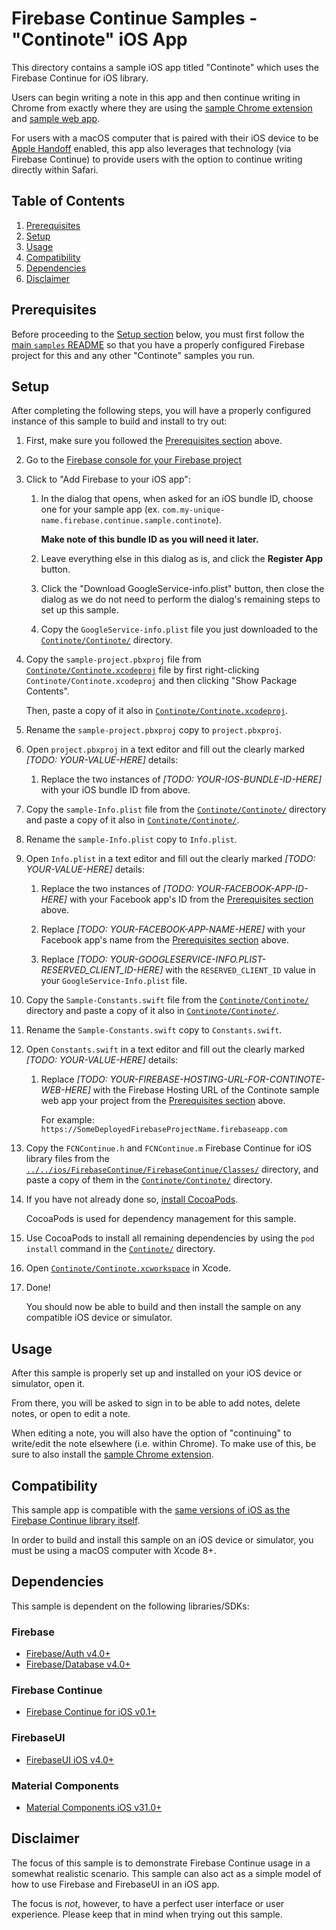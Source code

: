 # Firebase Continue Samples - "Continote" iOS App

This directory contains a sample iOS app titled "Continote" which uses the
Firebase Continue for iOS library.

Users can begin writing a note in this app and then continue writing in Chrome
from exactly where they are using the
[sample Chrome extension](../chrome-extension) and [sample web app](../web).

For users with a macOS computer that is paired with their iOS device to be
[Apple Handoff](https://developer.apple.com/handoff/) enabled,
this app also leverages that technology (via Firebase Continue) to provide users with
the option to continue writing directly within Safari.

## Table of Contents

1. [Prerequisites](#prerequisites)
2. [Setup](#setup)
3. [Usage](#usage)
4. [Compatibility](#compatibility)
5. [Dependencies](#dependencies)
6. [Disclaimer](#disclaimer)

## Prerequisites

Before proceeding to the [Setup section](#setup) below, you must
first follow the [main `samples` README](../) so that you have a properly
configured Firebase project for this and any other "Continote" samples
you run.

## Setup

After completing the following steps, you will have a properly configured instance of
this sample to build and install to try out:

1.  First, make sure you followed the [Prerequisites section](#prerequisites) above.

2.  Go to the
    [Firebase console for your Firebase project](https://console.firebase.google.com/)

3.  Click to "Add Firebase to your iOS app":

    1.  In the dialog that opens, when asked for an iOS bundle ID, choose one for your
        sample app (ex. `com.my-unique-name.firebase.continue.sample.continote`).

        **Make note of this bundle ID as you will need it later.**

    2.  Leave everything else in this dialog as is, and click the
        **Register App** button.

    3.  Click the "Download GoogleService-info.plist" button, then close the dialog
        as we do not need to perform the dialog's remaining steps to set up
        this sample.

    4.  Copy the `GoogleService-info.plist` file you just downloaded to
        the [`Continote/Continote/`](Continote/Continote) directory.

4.  Copy the `sample-project.pbxproj` file from
    [`Continote/Continote.xcodeproj`](Continote/Continote.xcodeproj)
    file by first right-clicking `Continote/Continote.xcodeproj` and then
    clicking "Show Package Contents".

    Then, paste a copy of it also in
    [`Continote/Continote.xcodeproj`](Continote/Continote.xcodeproj).

5.  Rename the `sample-project.pbxproj` copy to `project.pbxproj`.

6.  Open `project.pbxproj` in a text editor and fill out the clearly marked
    *[TODO: YOUR-VALUE-HERE]* details:

    1.  Replace the two instances of *[TODO: YOUR-IOS-BUNDLE-ID-HERE]* with your
        iOS bundle ID from above.

7.  Copy the `sample-Info.plist` file from the
    [`Continote/Continote/`](Continote/Continote)
    directory and paste a copy of it also in
    [`Continote/Continote/`](Continote/Continote).

8.  Rename the `sample-Info.plist` copy to `Info.plist`.

9.  Open `Info.plist` in a text editor and fill out the clearly marked
    *[TODO: YOUR-VALUE-HERE]* details:

    1.  Replace the two instances of *[TODO: YOUR-FACEBOOK-APP-ID-HERE]* with your
        Facebook app's ID from the [Prerequisites section](#prerequisites) above.

    2.  Replace *[TODO: YOUR-FACEBOOK-APP-NAME-HERE]* with your Facebook app's name
        from the [Prerequisites section](#prerequisites) above.

    3.  Replace *[TODO: YOUR-GOOGLESERVICE-INFO.PLIST-RESERVED_CLIENT_ID-HERE]*
        with the `RESERVED_CLIENT_ID` value in your `GoogleService-Info.plist` file.

10. Copy the `Sample-Constants.swift` file from the
    [`Continote/Continote/`](Continote/Continote)
    directory and paste a copy of it also in
    [`Continote/Continote/`](Continote/Continote).

11. Rename the `Sample-Constants.swift` copy to `Constants.swift`.

12. Open `Constants.swift` in a text editor and fill out the clearly marked
    *[TODO: YOUR-VALUE-HERE]* details:

    1.  Replace *[TODO: YOUR-FIREBASE-HOSTING-URL-FOR-CONTINOTE-WEB-HERE]* with the
        Firebase Hosting URL of the Continote sample web app your project from the
        [Prerequisites section](#prerequisites) above.

        For example: `https://SomeDeployedFirebaseProjectName.firebaseapp.com`

13. Copy the `FCNContinue.h` and `FCNContinue.m` Firebase Continue for iOS library files from the
    [`../../ios/FirebaseContinue/FirebaseContinue/Classes/`](../../ios/FirebaseContinue/FirebaseContinue/Classes)
    directory, and paste a copy of them in the
    [`Continote/Continote/`](Continote/Continote) directory.

14. If you have not already done so, [install CocoaPods](https://cocoapods.org/).

    CocoaPods is used for dependency management for this sample.

15. Use CocoaPods to install all remaining dependencies by using the `pod install` command
    in the [`Continote/`](Continote) directory.

16. Open [`Continote/Continote.xcworkspace`](Continote/Continote.xcworkspace) in Xcode.

17. Done!

    You should now be able to build and then install the sample on any compatible iOS
    device or simulator.

## Usage

After this sample is properly set up and installed on your iOS device or simulator,
open it.

From there, you will be asked to sign in to be able to add notes, delete notes, or
open to edit a note.

When editing a note, you will also have the option of "continuing" to write/edit the
note elsewhere (i.e. within Chrome). To make use of this, be sure to also install the
[sample Chrome extension](../chrome-extension).

## Compatibility

This sample app is compatible with the
[same versions of iOS as the Firebase Continue library itself](../../ios/#compatibility).

In order to build and install this sample on an iOS device or simulator,
you must be using a macOS computer with Xcode 8+.

## Dependencies

This sample is dependent on the following libraries/SDKs:

### Firebase
- [Firebase/Auth v4.0+](https://firebase.google.com/docs/auth/ios/start#add_firebase_auth_to_your_xcode_project)
- [Firebase/Database v4.0+](https://firebase.google.com/docs/database/ios/start#add_firebase_database_to_your_app)

### Firebase Continue
- [Firebase Continue for iOS v0.1+](../../ios)

### FirebaseUI
- [FirebaseUI iOS v4.0+](https://github.com/firebase/FirebaseUI-iOS)

### Material Components
- [Material Components iOS v31.0+](https://material.io/components/ios/)

## Disclaimer

The focus of this sample is to demonstrate Firebase Continue usage in a
somewhat realistic scenario. This sample can also act as a simple model of how
to use Firebase and FirebaseUI in an iOS app.

The focus is *not*, however, to have a perfect user interface or user
experience. Please keep that in mind when trying out this sample.
